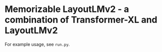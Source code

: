 # Memorizable LayoutLMv2 - a combination of Transformer-XL and LayoutLMv2

For example usage, see `run.py`.